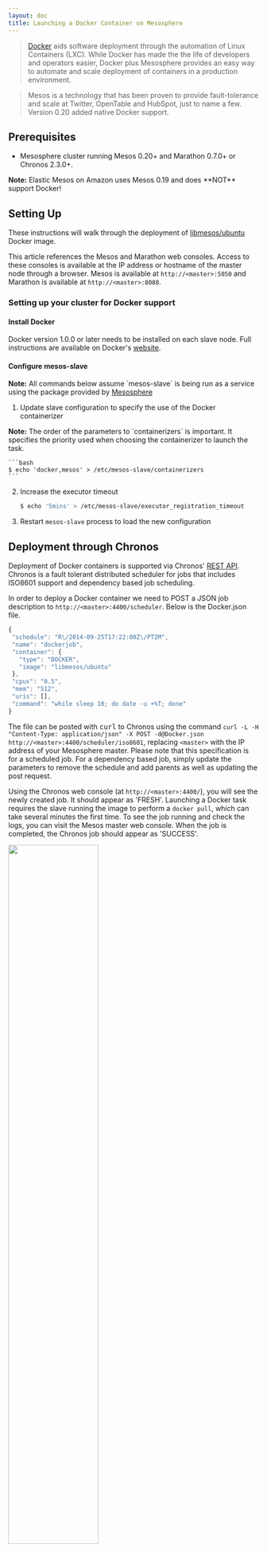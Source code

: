 ```yaml
---
layout: doc
title: Launching a Docker Container on Mesosphere
---
```


> [Docker](https://www.docker.io/) aids software deployment through the automation of Linux Containers (LXC). While Docker has made the the life of developers and operators easier, Docker plus Mesosphere provides an easy way to automate and scale deployment of containers in a production environment.

> Mesos is a technology that has been proven to provide fault-tolerance and scale at Twitter, OpenTable and HubSpot, just to name a few. Version 0.20 added native Docker support.

## Prerequisites

* Mesosphere cluster running Mesos 0.20+ and Marathon 0.7.0+ or Chronos 2.3.0+.

<div class="alert alert-info">
  <strong>Note:</strong> Elastic Mesos on Amazon uses Mesos 0.19 and does **NOT** support Docker!
</div>


## Setting Up

These instructions will walk through the deployment of [libmesos/ubuntu](https://registry.hub.docker.com/u/libmesos/ubuntu/) Docker image.

This article references the Mesos and Marathon web consoles.  Access to these consoles is available at the IP address or hostname of the master node through a browser.  Mesos is available at `http://<master>:5050` and Marathon is available at `http://<master>:8080`.

### Setting up your cluster for Docker support

#### Install Docker

Docker version 1.0.0 or later needs to be installed on each slave node. Full instructions are available on Docker's [website](http://docs.docker.com/installation/).

#### Configure mesos-slave

  <div class="alert alert-info">
    <strong>Note:</strong> All commands below assume `mesos-slave` is being run
    as a service using the package provided by
    <a href="/2014/07/17/mesosphere-package-repositories/">Mesosphere</a>
  </div>

1. Update slave configuration to specify the use of the Docker containerizer
  <div class="alert alert-info">
    <strong>Note:</strong> The order of the parameters to `containerizers` is important.
    It specifies the priority used when choosing the containerizer to launch
    the task.
  </div>

    ```bash
    $ echo 'docker,mesos' > /etc/mesos-slave/containerizers
    ```

2. Increase the executor timeout

    ```bash
    $ echo '5mins' > /etc/mesos-slave/executor_registration_timeout
    ```

3. Restart `mesos-slave` process to load the new configuration

## Deployment through Chronos

Deployment of Docker containers is supported via Chronos' [REST API](https://github.com/mesos/chronos#api).  Chronos is a fault tolerant distributed scheduler for jobs that includes ISO8601 support and dependency based job scheduling.

In order to deploy a Docker container we need to POST a JSON job description to `http://<master>:4400/scheduler`.  Below is the Docker.json file.

```javascript
{
 "schedule": "R\/2014-09-25T17:22:00Z\/PT2M",
 "name": "dockerjob",
 "container": {
   "type": "DOCKER",
   "image": "libmesos/ubuntu"
 },
 "cpus": "0.5",
 "mem": "512",
 "uris": [],
 "command": "while sleep 10; do date -u +%T; done"
}
```

The file can be posted with <kbd>curl</kbd> to Chronos using the command `curl -L -H "Content-Type: application/json" -X POST -d@Docker.json`
`http://<master>:4400/scheduler/iso8601`, replacing `<master>` with the IP address of your Mesosphere master.  Please note that this specification is for a scheduled job.  For a dependency based job, simply update the parameters to remove the schedule and add parents as well as updating the post request.

Using the Chronos web console (at `http://<master>:4400/`), you will see the newly created job. It should appear as 'FRESH'.  Launching a Docker task requires the slave running the image to perform a `docker pull`, which can take several minutes the first time. To see the job running and check the logs, you can visit the Mesos master web console.  When the job is completed, the Chronos job should appear as 'SUCCESS'.

<img src="{% asset_path chronos-docker.png %}" alt="" width="60%">

## Deployment through Marathon

Deployment of Docker containers is supported via Marathon's [REST API](https://mesosphere.github.io/marathon/docs/rest-api.html).  Marathon is a cluster-wide init and control service for services as well as long running jobs.

In order to deploy a Docker container we need to POST a JSON task description to `http://<master>:8080/apps`.  Below is the Docker.json file.

```javascript
{
  "container": {
    "type": "DOCKER",
    "docker": {
      "image": "libmesos/ubuntu"
    }
  },
  "id": "ubuntu",
  "instances": 1,
  "cpus": 0.5,
  "mem": 512,
  "uris": [],
  "cmd": "while sleep 10; do date -u +%T; done"
}
```

The file can be posted with <kbd>curl</kbd> to Marathon using the command `curl -X POST -H "Content-Type: application/json" http://<master>:8080/v2/apps -d@Docker.json`, replacing `<master>` with the IP address of your Mesosphere master.

Using the Marathon web console (at `http://<master>:8080/`), you will see the newly created application. There should be an instance count of `0/1`.  Launching a Docker task requires the slave running the image to perform a `docker pull`, which can take several minutes the first time. When it is completed, Marathon instances should change to `1/1`.

<img src="{% asset_path marathon-docker.png %}" alt="" width="60%">

## Scaling up with Marathon

Marathon makes scaling easy!  Notice in the last illustration above the "Scale" button.  Click the button and pick a number.  For this example, lets enter 3, then submit with "OK".

Upon submission the tasks screen will change to indicate there are new tasks in "Staging" status.

<img src="{% asset_path marathon-docker-scaling.png %}" alt="" width="60%">

It is just as easy to scale down.  One option for scaling down is to select the "Scale" button again and provide a smaller number (for instance 2).  In this case, Marathon will select a task to kill for you.  Another option is to select a check box next to a task ID.

<img src="{% asset_path marathon-docker-kill.png %}" alt="" width="60%">

When a task is selected, additional options are provided.  By selecting "Kill & Scale", Marathon will kill that task and will scale down to the remain number of tasks.

## Summary

In this tutorial, we deployed and scaled a simple Docker image. For more detailed docs related to using Docker with Marathon, see [the Marathon docs](https://mesosphere.github.io/marathon/docs/native-docker.html).
